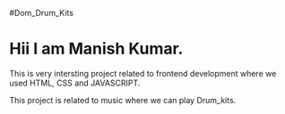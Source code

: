#Dom_Drum_Kits
<h1>Hii I am Manish Kumar.</h1>
<p>This is very intersting project related to frontend development where we used HTML, CSS and JAVASCRIPT.</p>
<p>This project is related to music where we can play Drum_kits.</p>
